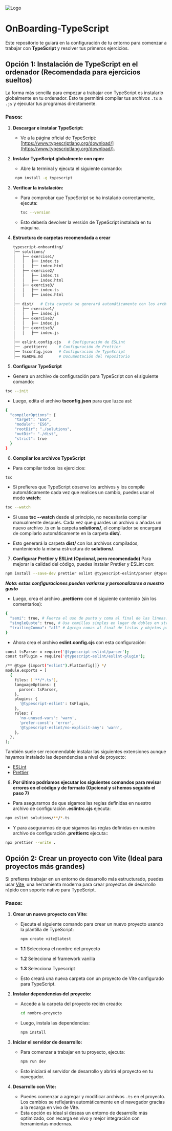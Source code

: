![Logo](assets/img/rookiesLogoPanoramico.jpg)

# OnBoarding-TypeScript

Este repositorio te guiará en la configuración de tu entorno para comenzar a trabajar con **TypeScript** y resolver tus primeros ejercicios.

## Opción 1: Instalación de TypeScript en el ordenador (Recomendada para ejercicios sueltos)

La forma más sencilla para empezar a trabajar con TypeScript es instalarlo globalmente en tu ordenador. Esto te permitirá compilar tus archivos `.ts` a `.js` y ejecutar tus programas directamente.

### Pasos:

1. **Descargar e instalar TypeScript:**

   - Ve a la página oficial de TypeScript: [https://www.typescriptlang.org/download/](https://www.typescriptlang.org/download/).

2. **Instalar TypeScript globalmente con npm:**

   - Abre la terminal y ejecuta el siguiente comando:

   ```bash
    npm install -g typescript
   ```

3. **Verificar la instalación:**

   - Para comprobar que TypeScript se ha instalado correctamente, ejecuta:

     ```bash
     tsc --version
     ```

   - Esto debería devolver la versión de TypeScript instalada en tu máquina.

4. **Estructura de carpetas recomendada a crear**

   ```bash
   typescript-onboarding/
   │── solutions/
   │   ├── exercise1/
   │   │   ├── index.ts
   │   │   ├── index.html
   │   ├── exercise2/
   │   │   ├── index.ts
   │   │   ├── index.html
   │   ├── exercise3/
   │   │   ├── index.ts
   │   │   ├── index.html
   │
   │── dist/   # Esta carpeta se generará automáticamente con los archivos compilados, así que no hace falta que la crees. Se muestra solo como referencia.
   │   ├── exercise1/
   │   │   ├── index.js
   │   ├── exercise2/
   │   │   ├── index.js
   │   ├── exercise3/
   │   │   ├── index.js
   │
   │── eslint.config.cjs   # Configuración de ESLint
   │── .prettierrc     # Configuración de Prettier
   │── tsconfig.json   # Configuración de TypeScript
   │── README.md       # Documentación del repositorio

   ```

5. **Configurar TypeScript**

- Genera un archivo de configuración para TypeScript con el siguiente comando:

```bash
tsc --init
```

- Luego, edita el archivo **tsconfig.json** para que luzca así:

```bash
{
  "compilerOptions": {
    "target": "ES6",
    "module": "ES6",
    "rootDir": "./solutions",
    "outDir": "./dist",
    "strict": true
  }
}
```

6. **Compilar los archivos TypeScript**

- Para compilar todos los ejercicios:

```bash
tsc
```

- Si prefieres que TypeScript observe los archivos y los compile automáticamente cada vez que realices un cambio, puedes usar el modo **watch**:

```bash
tsc --watch
```

- Si usas **tsc --watch** desde el principio, no necesitarás compilar manualmente después. Cada vez que guardes un archivo o añadas un nuevo archivo .ts en la carpeta **solutions/**, el compilador se encargará de compilarlo automáticamente en la carpeta **dist/**.

- Esto generará la carpeta **dist/** con los archivos compilados, manteniendo la misma estructura de **solutions/**.

7. **Configurar Prettier y ESLint (Opcional, pero recomendado)**
   Para mejorar la calidad del código, puedes instalar Prettier y ESLint con:

```bash
npm install --save-dev prettier eslint @typescript-eslint/parser @typescript-eslint/eslint-plugin
```

**_Nota: estas configuraciones pueden variarse y personalizarse a nuestro gusto_**

- Luego, crea el archivo **.prettierrc** con el siguiente contenido (sin los comentarios):

```bash
{
  "semi": true, # Fuerza el uso de punto y coma al final de las líneas.
  "singleQuote": true, # Usa comillas simples en lugar de dobles en strings.
  "trailingComma": "all" # Agrega comas al final de listas y objetos para mejorar el control de versiones.
}
```

- Ahora crea el archivo **eslint.config.cjs** con esta configuración:

```bash
const tsParser = require('@typescript-eslint/parser');
const tsPlugin = require('@typescript-eslint/eslint-plugin');

/** @type {import("eslint").FlatConfig[]} */
module.exports = [
  {
    files: ['**/*.ts'],
    languageOptions: {
      parser: tsParser,
    },
    plugins: {
      '@typescript-eslint': tsPlugin,
    },
    rules: {
      'no-unused-vars': 'warn',
      'prefer-const': 'error',
      '@typescript-eslint/no-explicit-any': 'warn',
    },
  },
];
```

También suele ser recomendable instalar las siguientes extensiones aunque hayamos instalado las dependencias a nivel de proyecto:

- [ESLint](https://eslint.org/)
- [Prettier](https://prettier.io/)

8. **Por último podríamos ejecutar los siguientes comandos para revisar errores en el código y de formato (Opcional y si hemos seguido el paso 7)**

- Para asegurarnos de que sigamos las reglas definidas en nuestro archivo de configuración **.eslintrc.cjs** ejecuta:

```bash
npx eslint solutions/**/*.ts
```

- Y para asegurarnos de que sigamos las reglas definidas en nuestro archivo de configuración **.prettierrc** ejecuta::

```bash
npx prettier --write .
```

## Opción 2: Crear un proyecto con Vite (Ideal para proyectos más grandes)

Si prefieres trabajar en un entorno de desarrollo más estructurado, puedes usar [Vite](https://vitejs.dev/), una herramienta moderna para crear proyectos de desarrollo rápido con soporte nativo para TypeScript.

### Pasos:

1. **Crear un nuevo proyecto con Vite:**

   - Ejecuta el siguiente comando para crear un nuevo proyecto usando la plantilla de TypeScript:

     ```bash
     npm create vite@latest
     ```

   - **1.1** Selecciona el nombre del proyecto
   - **1.2** Selecciona el framework vanilla
   - **1.3** Selecciona Typescript

   - Esto creará una nueva carpeta con un proyecto de Vite configurado para TypeScript.

2. **Instalar dependencias del proyecto:**

   - Accede a la carpeta del proyecto recién creado:

     ```bash
     cd nombre-proyecto
     ```

   - Luego, instala las dependencias:

     ```bash
     npm install
     ```

3. **Iniciar el servidor de desarrollo:**

   - Para comenzar a trabajar en tu proyecto, ejecuta:

     ```bash
     npm run dev
     ```

   - Esto iniciará el servidor de desarrollo y abrirá el proyecto en tu navegador.

4. **Desarrollo con Vite:**
   - Puedes comenzar a agregar y modificar archivos `.ts` en el proyecto. Los cambios se reflejarán automáticamente en el navegador gracias a la recarga en vivo de Vite.
   - Esta opción es ideal si deseas un entorno de desarrollo más optimizado, con recarga en vivo y mejor integración con herramientas modernas.
